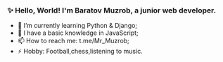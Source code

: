 ### ✨ Hello, World! I'm Baratov Muzrob, a junior web developer.
- 🌱 I’m currently learning Python & Django;
- 🌱 I have a basic knowledge in JavaScript;
- 📫 How to reach me: t.me/Mr_Muzrob;
- ⚡ Hobby: Football,chess,listening to music. 
<!--
**MrMuzrob/MrMuzrob** is a ✨ _special_ ✨ repository because its `README.md` (this file) appears on your GitHub profile.

Here are some ideas to get you started:

- 🔭 I’m currently working on ...
- 🌱 I’m currently learning ...
- 👯 I’m looking to collaborate on ...
- 🤔 I’m looking for help with ...
- 💬 Ask me about ...
- 📫 How to reach me: ...
- 😄 Pronouns: ...
- ⚡ Fun fact: ...
-->
